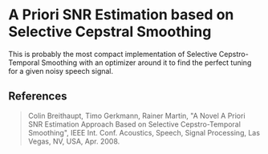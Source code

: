 # A Priori SNR Estimation based on Selective Cepstral Smoothing

This is probably the most compact implementation of Selective Cepstro-Temporal Smoothing with an optimizer around it to find the perfect tuning for a given noisy speech signal.

## References

> Colin Breithaupt, Timo Gerkmann, Rainer Martin, "A Novel A Priori SNR
> Estimation Approach Based on Selective Cepstro-Temporal Smoothing", IEEE
> Int. Conf. Acoustics, Speech, Signal Processing, Las Vegas, NV, USA,
> Apr. 2008.
